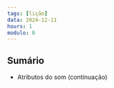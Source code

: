 ```yaml
---
tags: [lição]
data: 2024-12-11
hours: 1
modulo: 8
---
```


## Sumário
- Atributos do som (continuação)